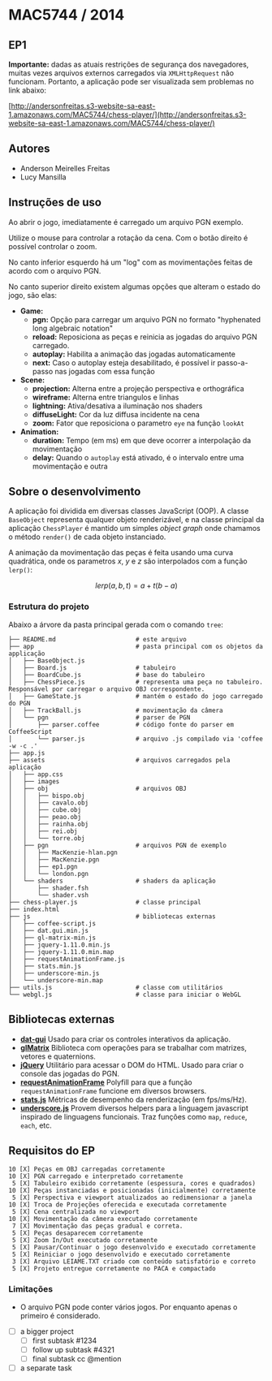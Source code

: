 # MAC5744 / 2014
## EP1

**Importante:** dadas as atuais restrições de segurança dos navegadores, muitas vezes arquivos externos carregados via `XMLHttpRequest` não funcionam. Portanto, a aplicação pode ser visualizada sem problemas no link abaixo:

[http://andersonfreitas.s3-website-sa-east-1.amazonaws.com/MAC5744/chess-player/](http://andersonfreitas.s3-website-sa-east-1.amazonaws.com/MAC5744/chess-player/)

## Autores

 - Anderson Meirelles Freitas
 - Lucy Mansilla

## Instruções de uso

Ao abrir o jogo, imediatamente é carregado um arquivo PGN exemplo.

Utilize o mouse para controlar a rotação da cena. Com o botão direito é possível controlar o zoom.

No canto inferior esquerdo há um "log" com as movimentações feitas de acordo com o arquivo PGN.

No canto superior direito existem algumas opções que alteram o estado do jogo, são elas:

- **Game:**
    - **pgn:** Opção para carregar um arquivo PGN no formato "hyphenated long algebraic notation"
    - **reload:** Reposiciona as peças e reinicia as jogadas do arquivo PGN carregado.
    - **autoplay:** Habilita a animação das jogadas automaticamente
    - **next:** Caso o autoplay esteja desabilitado, é possível ir passo-a-passo nas jogadas com essa função
- **Scene:**
    - **projection:** Alterna entre a projeção perspectiva e orthográfica
    - **wireframe:** Alterna entre triangulos e linhas
    - **lightning:** Ativa/desativa a iluminação nos shaders
    - **diffuseLight:** Cor da luz diffusa incidente na cena
    - **zoom:** Fator que reposiciona o parametro `eye` na função `lookAt`
- **Animation:**
    - **duration:** Tempo (em ms) em que deve ocorrer a interpolação da movimentação
    - **delay:** Quando o `autoplay` está ativado, é o intervalo entre uma movimentação e outra

## Sobre o desenvolvimento

A aplicação foi dividida em diversas classes JavaScript (OOP). A classe `BaseObject` representa qualquer objeto renderizável, e na classe principal da aplicação `ChessPlayer` é mantido um simples *object graph* onde chamamos o método `render()` de cada objeto instanciado.

A animação da movimentação das peças é feita usando uma curva quadrática, onde os parametros $x$, $y$ e $z$ são interpolados com a função `lerp()`:

$$lerp(a, b, t) = a + t(b - a)$$

### Estrutura do projeto

Abaixo a árvore da pasta principal gerada com o comando `tree`:

    ├── README.md                      # este arquivo
    ├── app                            # pasta principal com os objetos da applicação
    │   ├── BaseObject.js
    │   ├── Board.js                   # tabuleiro
    │   ├── BoardCube.js               # base do tabuleiro
    │   ├── ChessPiece.js              # representa uma peça no tabuleiro. Responsável por carregar o arquivo OBJ correspondente.
    │   ├── GameState.js               # mantém o estado do jogo carregado do PGN
    │   ├── TrackBall.js               # movimentação da câmera
    │   └── pgn                        # parser de PGN
    │       ├── parser.coffee          # código fonte do parser em CoffeeScript
    │       └── parser.js              # arquivo .js compilado via 'coffee -w -c .'
    ├── app.js
    ├── assets                         # arquivos carregados pela aplicação
    │   ├── app.css
    │   ├── images
    │   ├── obj                        # arquivos OBJ
    │   │   ├── bispo.obj
    │   │   ├── cavalo.obj
    │   │   ├── cube.obj
    │   │   ├── peao.obj
    │   │   ├── rainha.obj
    │   │   ├── rei.obj
    │   │   └── torre.obj
    │   ├── pgn                        # arquivos PGN de exemplo
    │   │   ├── MacKenzie-hlan.pgn
    │   │   ├── MacKenzie.pgn
    │   │   ├── ep1.pgn
    │   │   └── london.pgn
    │   └── shaders                    # shaders da aplicação
    │       ├── shader.fsh
    │       └── shader.vsh
    ├── chess-player.js                # classe principal
    ├── index.html
    ├── js                             # bibliotecas externas
    │   ├── coffee-script.js
    │   ├── dat.gui.min.js
    │   ├── gl-matrix-min.js
    │   ├── jquery-1.11.0.min.js
    │   ├── jquery-1.11.0.min.map
    │   ├── requestAnimationFrame.js
    │   ├── stats.min.js
    │   ├── underscore-min.js
    │   └── underscore-min.map
    ├── utils.js                       # classe com utilitários
    └── webgl.js                       # classe para iniciar o WebGL


## Bibliotecas externas

 - **[dat-gui](http://code.google.com/p/dat-gui/)**
Usado para criar os controles interativos da aplicação.
 - **[glMatrix](http://glmatrix.net)**
Biblioteca com operações para se trabalhar com matrizes, vetores e quaternions.
 - **[jQuery](http://jquery.com)**
Utilitário para acessar o DOM do HTML. Usado para criar o console das jogadas do PGN.
 - **[requestAnimationFrame](http://paulirish.com/2011/requestanimationframe-for-smart-animating/)**
Polyfill para que a função `requestAnimationFrame` funcione em diversos browsers.
 - **[stats.js](https://github.com/mrdoob/stats.js)**
Métricas de desempenho da renderização (em fps/ms/Hz).
 - **[underscore.js](http://underscorejs.org)**
Provem diversos helpers para a linguagem javascript inspirado de linguagens funcionais. Traz funções como `map`, `reduce`, `each`, etc.

## Requisitos do EP

    10 [X] Peças em OBJ carregadas corretamente
    10 [X] PGN carregado e interpretado corretamente
     5 [X] Tabuleiro exibido corretamente (espessura, cores e quadrados)
    10 [X] Peças instanciadas e posicionadas (inicialmente) corretamente
     5 [X] Perspectiva e viewport atualizados ao redimensionar a janela
    10 [X] Troca de Projeções oferecida e executada corretamente
     5 [X] Cena centralizada no viewport
    10 [X] Movimentação da câmera executado corretamente
     7 [X] Movimentação das peças gradual e correta.
     5 [X] Peças desaparecem corretamente
     5 [X] Zoom In/Out executado corretamente
     5 [X] Pausar/Continuar o jogo desenvolvido e executado corretamente
     5 [X] Reiniciar o jogo desenvolvido e executado corretamente
     3 [X] Arquivo LEIAME.TXT criado com conteúdo satisfatório e correto
     5 [X] Projeto entregue corretamente no PACA e compactado

### Limitações

 - O arquivo PGN pode conter vários jogos. Por enquanto apenas o primeiro é considerado.


- [ ] a bigger project
  - [ ] first subtask #1234
  - [ ] follow up subtask #4321
  - [ ] final subtask cc @mention
- [ ] a separate task
